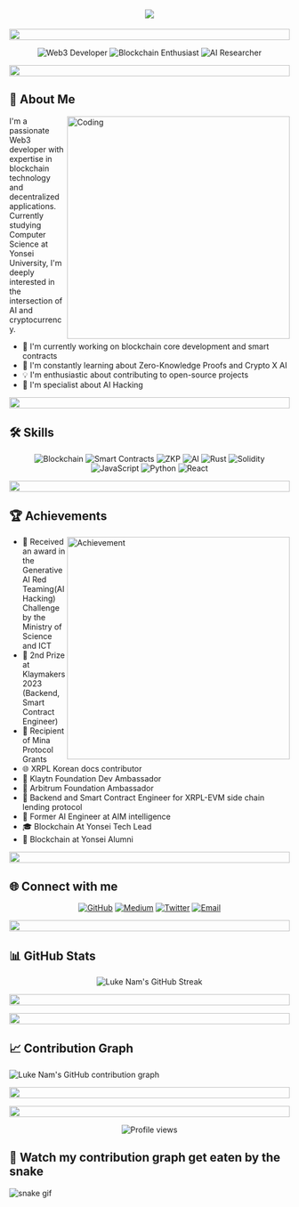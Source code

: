 <h1 align="center">
  <img src="https://readme-typing-svg.herokuapp.com/?lines=Welcome!;I'm+Luke+Nam;Web3+Developer!;Blockchain+Enthusiast!&center=true&size=30">
</h1>

<p align="center">
  <img src="https://i.imgur.com/dBaSKWF.gif" height="20" width="100%">
</p>

<div align="center">
  <img src="https://img.shields.io/badge/Web3-Developer-brightgreen?style=for-the-badge&logo=ethereum&logoColor=white" alt="Web3 Developer"/>
  <img src="https://img.shields.io/badge/Blockchain-Enthusiast-blue?style=for-the-badge&logo=bitcoin&logoColor=white" alt="Blockchain Enthusiast"/>
  <img src="https://img.shields.io/badge/AI-Researcher-red?style=for-the-badge&logo=tensorflow&logoColor=white" alt="AI Researcher"/>
</div>

<p align="center">
  <img src="https://i.imgur.com/dBaSKWF.gif" height="20" width="100%">
</p>

<h2> 🚀 About Me </h2>

<img align="right" alt="Coding" width="400" src="https://media.giphy.com/media/qgQUggAC3Pfv687qPC/giphy.gif">

I'm a passionate Web3 developer with expertise in blockchain technology and decentralized applications. Currently studying Computer Science at Yonsei University, I'm deeply interested in the intersection of AI and cryptocurrency.

- 🔭 I'm currently working on blockchain core development and smart contracts
- 🌱 I'm constantly learning about Zero-Knowledge Proofs and Crypto X AI
- 💡 I'm enthusiastic about contributing to open-source projects
- 🧠 I'm specialist about AI Hacking

<p align="center">
  <img src="https://i.imgur.com/dBaSKWF.gif" height="20" width="100%">
</p>

<h2> 🛠 Skills </h2>

<div align="center">

![Blockchain](https://img.shields.io/badge/Blockchain-121D33?style=for-the-badge&logo=blockchain-dot-com&logoColor=white)
![Smart Contracts](https://img.shields.io/badge/Smart_Contracts-3C3C3D?style=for-the-badge&logo=ethereum&logoColor=white)
![ZKP](https://img.shields.io/badge/Zero_Knowledge_Proofs-2C2C2C?style=for-the-badge&logo=zcash&logoColor=white)
![AI](https://img.shields.io/badge/AI_Engineering-FF6F00?style=for-the-badge&logo=tensorflow&logoColor=white)
![Rust](https://img.shields.io/badge/Rust-000000?style=for-the-badge&logo=rust&logoColor=white)
![Solidity](https://img.shields.io/badge/Solidity-363636?style=for-the-badge&logo=solidity&logoColor=white)
![JavaScript](https://img.shields.io/badge/JavaScript-F7DF1E?style=for-the-badge&logo=javascript&logoColor=black)
![Python](https://img.shields.io/badge/Python-3776AB?style=for-the-badge&logo=python&logoColor=white)
![React](https://img.shields.io/badge/React-20232A?style=for-the-badge&logo=react&logoColor=61DAFB)

</div>

<p align="center">
  <img src="https://i.imgur.com/dBaSKWF.gif" height="20" width="100%">
</p>

<h2> 🏆 Achievements </h2>

<img align="right" alt="Achievement" width="400" src="https://media.giphy.com/media/3oKIPEqDGUULpEU0aQ/giphy.gif">

- 🥈 Received an award in the Generative AI Red Teaming(AI Hacking) Challenge by the Ministry of Science and ICT
- 🥈 2nd Prize at Klaymakers 2023 (Backend, Smart Contract Engineer)
- 🌟 Recipient of Mina Protocol Grants
- 🌐 XRPL Korean docs contributor
- 🚀 Klaytn Foundation Dev Ambassador
- 🌠 Arbitrum Foundation Ambassador
- 💼 Backend and Smart Contract Engineer for XRPL-EVM side chain lending protocol
- 🧠 Former AI Engineer at AIM intelligence
- 🎓 Blockchain At Yonsei Tech Lead
- 🏫 Blockchain at Yonsei Alumni

<p align="center">
  <img src="https://i.imgur.com/dBaSKWF.gif" height="20" width="100%">
</p>

<h2> 🌐 Connect with me </h2>

<div align="center">

[![GitHub](https://img.shields.io/badge/GitHub-100000?style=for-the-badge&logo=github&logoColor=white)](https://github.com/nam2ee)
[![Medium](https://img.shields.io/badge/Medium-12100E?style=for-the-badge&logo=medium&logoColor=white)](https://medium.com/@nam2ee)
[![Twitter](https://img.shields.io/badge/Twitter-1DA1F2?style=for-the-badge&logo=twitter&logoColor=white)](https://x.com/umega039593)
[![Email](https://img.shields.io/badge/Email-D14836?style=for-the-badge&logo=gmail&logoColor=white)](mailto:nyj5404@yonsei.ac.kr)

</div>

<p align="center">
  <img src="https://i.imgur.com/dBaSKWF.gif" height="20" width="100%">
</p>

<h2> 📊 GitHub Stats </h2>



<div align="center">
  <img src="https://github-readme-streak-stats.herokuapp.com/?user=nam2ee&theme=radical" alt="Luke Nam's GitHub Streak" />
</div>

<p align="center">
  <img src="https://i.imgur.com/dBaSKWF.gif" height="20" width="100%">
</p>



<p align="center">
  <img src="https://i.imgur.com/dBaSKWF.gif" height="20" width="100%">
</p>

<h2> 📈 Contribution Graph </h2>

![Luke Nam's GitHub contribution graph](https://github-readme-activity-graph.vercel.app/graph?username=nam2ee&theme=react-dark)

<p align="center">
  <img src="https://i.imgur.com/dBaSKWF.gif" height="20" width="100%">
</p>


<p align="center">
  <img src="https://i.imgur.com/dBaSKWF.gif" height="20" width="100%">
</p>

<div align="center">
  <img src="https://komarev.com/ghpvc/?username=nam2ee&style=flat-square&color=blue" alt="Profile views"/>
</div>

<h2> 🐍 Watch my contribution graph get eaten by the snake </h2>

![snake gif](https://github.com/nam2ee/nam2ee/blob/output/github-contribution-grid-snake.gif)
